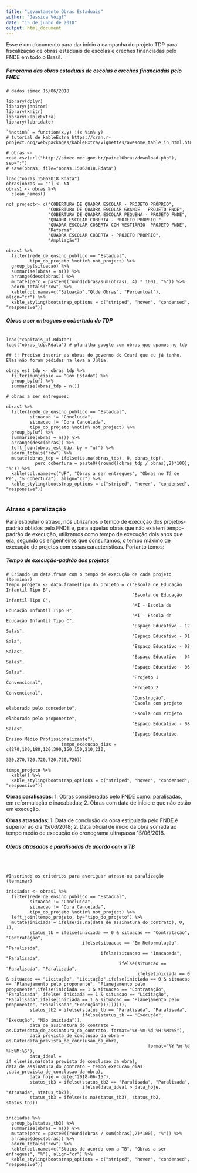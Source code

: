 ```yaml
---
title: "Levantamento Obras Estaduais"
author: "Jessica Voigt"
date: "15 de junho de 2018"
output: html_document
---
```


Esse é um documento para dar início a campanha do projeto TDP para fiscalização de obras estaduais de escolas e creches financiadas pelo FNDE em todo o Brasil.    


##### **Panorama das obras estaduais de escolas e creches financiadas pelo FNDE**

```{r, echo=F, eval=TRUE, warning=FALSE, message=FALSE}
# dados simec 15/06/2018

library(dplyr)
library(janitor)
library(knitr)
library(kableExtra)
library(lubridate)

`%notin%` = function(x,y) !(x %in% y)
# tutorial de kableExtra https://cran.r-project.org/web/packages/kableExtra/vignettes/awesome_table_in_html.html

# obras <- read.csv(url("http://simec.mec.gov.br/painelObras/download.php"), sep=";")
# save(obras, file="obras.15062018.Rdata")

load("obras.15062018.Rdata")
obras[obras == ""] <- NA
obras1 <- obras %>%
  clean_names()

not_project<- c("COBERTURA DE QUADRA ESCOLAR - PROJETO PRÓPRIO",
                "COBERTURA DE QUADRA ESCOLAR GRANDE - PROJETO FNDE",
                "COBERTURA DE QUADRA ESCOLAR PEQUENA - PROJETO FNDE",
                "QUADRA ESCOLAR COBERTA - PROJETO PRÓPRIO ",
                "QUADRA ESCOLAR COBERTA COM VESTIÁRIO- PROJETO FNDE",
                "Reforma",
                "QUADRA ESCOLAR COBERTA - PROJETO PRÓPRIO",
                "Ampliação")

obras1 %>%
  filter(rede_de_ensino_publico == "Estadual",
         tipo_do_projeto %notin% not_project) %>%
  group_by(situacao) %>%
  summarise(obras = n()) %>%
  arrange(desc(obras)) %>%
  mutate(perc = paste0((round(obras/sum(obras), 4) * 100), "%")) %>%
  adorn_totals("row") %>% 
  kable(col.names=c("Situação","Qtde Obras", "Percentual"), align="cr") %>%
  kable_styling(bootstrap_options = c("striped", "hover", "condensed", "responsive"))

```

  

##### **Obras a ser entregues e cobertuda do TDP**

```{r, echo=F, eval=TRUE, warning=FALSE, message=FALSE}

load("capitais_uf.Rdata")
load("obras_tdp.Rdata") # planilha google com obras que upamos no tdp

## !! Preciso inserir as obras do governo do Ceará que eu já tenho. Elas não foram pedidas na leva a Júlia. 

obras_est_tdp <- obras_tdp %>%
  filter(municipio == "Gov Estado") %>%
  group_by(uf) %>%
  summarise(obras_tdp = n())

# obras a ser entregues:

obras1 %>%
  filter(rede_de_ensino_publico == "Estadual",
         situacao != "Concluída",
         situacao != "Obra Cancelada",
         tipo_do_projeto %notin% not_project) %>%
  group_by(uf) %>%
  summarise(obras = n()) %>%
  arrange(desc(obras)) %>%
  left_join(obras_est_tdp, by = "uf") %>%
  adorn_totals("row") %>% 
  mutate(obras_tdp = ifelse(is.na(obras_tdp), 0, obras_tdp),
           perc_cobertura = paste0((round((obras_tdp / obras),2)*100), "%")) %>%
  kable(col.names=c("UF", "Obras a ser entregues", "Obras no Tá de Pé", "% Cobertura"), align="cr") %>%
  kable_styling(bootstrap_options = c("striped", "hover", "condensed", "responsive"))


```

  
### Atraso e paralização  

Para estipular o atraso, nós utilizamos o tempo de execução dos projetos-padrão obtidos pelo FNDE e, para aquelas obras que não existem tempo-padrão de execução, utilizamos como tempo de execução dois anos que era, segundo os engenheiros que consultamos, o tempo máximo de execução de projetos com essas características. Portanto temos:  


##### **Tempo de execução-padrão dos projetos**
```{r, echo=F, eval=TRUE, warning=FALSE, message=FALSE}
# Criando um data.frame com o tempo de execução de cada projeto (terminar)
tempo_projeto <- data.frame(tipo_do_projeto = c("Escola de Educação Infantil Tipo B",
                                                "Escola de Educação Infantil Tipo C",
                                                "MI - Escola de Educação Infantil Tipo B",
                                                "MI - Escola de Educação Infantil Tipo C",
                                                "Espaço Educativo - 12 Salas",
                                                "Espaço Educativo - 01 Sala",
                                                "Espaço Educativo - 02 Salas",
                                                "Espaço Educativo - 04 Salas",
                                                "Espaço Educativo - 06 Salas",
                                                "Projeto 1 Convencional",
                                                "Projeto 2 Convencional",
                                                "Construção",
                                                "Escola com projeto elaborado pelo concedente",
                                                "Escola com Projeto elaborado pelo proponente",
                                                "Espaço Educativo - 08 Salas",
                                                "Espaço Educativo Ensino Médio Profissionalizante"),
                     tempo_execucao_dias = c(270,180,180,120,390,150,150,210,210,
                                             330,270,720,720,720,720,720))

tempo_projeto %>%
  kable() %>%
  kable_styling(bootstrap_options = c("striped", "hover", "condensed", "responsive"))

```

**Obras paralisadas**: 
    1. Obras consideradas pelo FNDE como: paralisadas, em reformulação e inacabadas;
    2. Obras com data de início e que não estão em execução.
    
**Obras atrasadas**:
    1. Data de conclusão da obra estipulada pelo FNDE é superior ao dia 15/06/2018;
    2. Data oficial de início da obra somada ao tempo médio de execução do cronograma ultrapassa 15/06/2018.  


##### **Obras atrasadas e paralisadas de acordo com a TB**


```{r, echo=F, eval=TRUE, warning=FALSE, message=FALSE}



#Inserindo os critérios para averiguar atraso ou paralização (terminar)

iniciadas <- obras1 %>%
  filter(rede_de_ensino_publico == "Estadual",
         situacao != "Concluída",
         situacao != "Obra Cancelada",
         tipo_do_projeto %notin% not_project) %>%
  left_join(tempo_projeto, by="tipo_do_projeto") %>%
  mutate(iniciada = ifelse(is.na(data_de_assinatura_do_contrato), 0, 1),
         status_tb = ifelse(iniciada == 0 & situacao == "Contratação", "Contratação",
                             ifelse(situacao == "Em Reformulação", "Paralisada",
                                    ifelse(situacao == "Inacabada", "Paralisada",
                                           ifelse(situacao == "Paralisada", "Paralisada",
                                                  ifelse(iniciada == 0 & situacao == "Licitação", "Licitação",ifelse(iniciada == 0 & situacao == "Planejamento pelo proponente", "Planejamento pelo proponente",ifelse(iniciada == 1 & situacao == "Contratação", "Paralisada", ifelse( iniciada == 1 & situacao == "Licitação", "Paralisada",ifelse(iniciada == 1 & situacao == "Planejamento pelo proponente", "Paralisada","Execução"))))))))),
         status_tb2 = ifelse(status_tb == "Paralisada", "Paralisada",
                             ifelse(status_tb == "Execução", "Execução", "Não iniciada")),
         data_de_assinatura_do_contrato = as.Date(data_de_assinatura_do_contrato, format="%Y-%m-%d %H:%M:%S"),
         data_prevista_de_conclusao_da_obra = as.Date(data_prevista_de_conclusao_da_obra,
                                                      format="%Y-%m-%d %H:%M:%S"),
         data_ideal = if_else(is.na(data_prevista_de_conclusao_da_obra), data_de_assinatura_do_contrato + tempo_execucao_dias ,data_prevista_de_conclusao_da_obra),
         data_hoje = date("2018-06-15"),
         status_tb3 = ifelse(status_tb2 == "Paralisada", "Paralisada",
                             ifelse(data_ideal > data_hoje, "Atrasada", status_tb2)),
         status_tb3 = ifelse(is.na(status_tb3), status_tb2, status_tb3))


iniciadas %>%
  group_by(status_tb3) %>%
  summarise(obras = n()) %>%
  mutate(perc = paste0((round(obras / sum(obras),2)*100), "%")) %>%
  arrange(desc(obras)) %>%
  adorn_totals("row") %>%
  kable(col.names=c("Status de acordo com a TB", "Obras a ser entregues", "%"), align="cr") %>%
  kable_styling(bootstrap_options = c("striped", "hover", "condensed", "responsive"))
  


```

